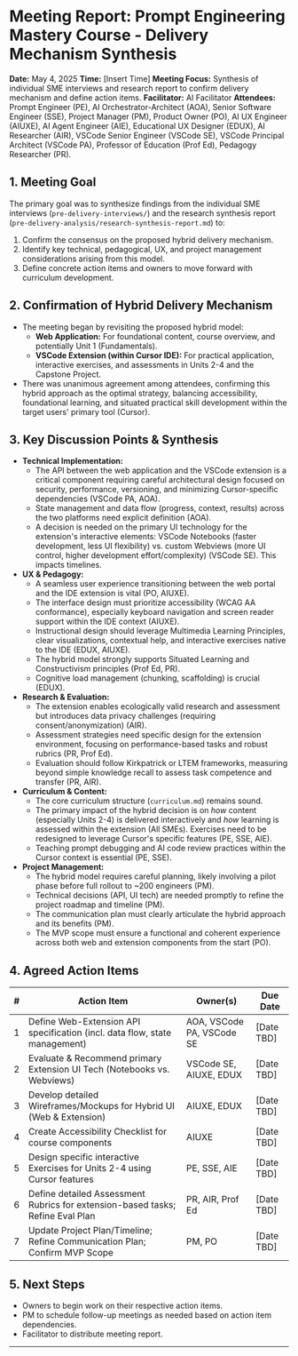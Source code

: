 # Meeting Report: Prompt Engineering Mastery Course - Delivery Mechanism Synthesis

**Date:** May 4, 2025
**Time:** [Insert Time]
**Meeting Focus:** Synthesis of individual SME interviews and research report to confirm delivery mechanism and define action items.
**Facilitator:** AI Facilitator
**Attendees:** Prompt Engineer (PE), AI Orchestrator-Architect (AOA), Senior Software Engineer (SSE), Project Manager (PM), Product Owner (PO), AI UX Engineer (AIUXE), AI Agent Engineer (AIE), Educational UX Designer (EDUX), AI Researcher (AIR), VSCode Senior Engineer (VSCode SE), VSCode Principal Architect (VSCode PA), Professor of Education (Prof Ed), Pedagogy Researcher (PR).

## 1. Meeting Goal

The primary goal was to synthesize findings from the individual SME interviews (`pre-delivery-interviews/`) and the research synthesis report (`pre-delivery-analysis/research-synthesis-report.md`) to:
1.  Confirm the consensus on the proposed hybrid delivery mechanism.
2.  Identify key technical, pedagogical, UX, and project management considerations arising from this model.
3.  Define concrete action items and owners to move forward with curriculum development.

## 2. Confirmation of Hybrid Delivery Mechanism

*   The meeting began by revisiting the proposed hybrid model:
    *   **Web Application:** For foundational content, course overview, and potentially Unit 1 (Fundamentals).
    *   **VSCode Extension (within Cursor IDE):** For practical application, interactive exercises, and assessments in Units 2-4 and the Capstone Project.
*   There was unanimous agreement among attendees, confirming this hybrid approach as the optimal strategy, balancing accessibility, foundational learning, and situated practical skill development within the target users' primary tool (Cursor).

## 3. Key Discussion Points & Synthesis

*   **Technical Implementation:**
    *   The API between the web application and the VSCode extension is a critical component requiring careful architectural design focused on security, performance, versioning, and minimizing Cursor-specific dependencies (VSCode PA, AOA).
    *   State management and data flow (progress, context, results) across the two platforms need explicit definition (AOA).
    *   A decision is needed on the primary UI technology for the extension's interactive elements: VSCode Notebooks (faster development, less UI flexibility) vs. custom Webviews (more UI control, higher development effort/complexity) (VSCode SE). This impacts timelines.
*   **UX & Pedagogy:**
    *   A seamless user experience transitioning between the web portal and the IDE extension is vital (PO, AIUXE).
    *   The interface design must prioritize accessibility (WCAG AA conformance), especially keyboard navigation and screen reader support within the IDE context (AIUXE).
    *   Instructional design should leverage Multimedia Learning Principles, clear visualizations, contextual help, and interactive exercises native to the IDE (EDUX, AIUXE).
    *   The hybrid model strongly supports Situated Learning and Constructivism principles (Prof Ed, PR).
    *   Cognitive load management (chunking, scaffolding) is crucial (EDUX).
*   **Research & Evaluation:**
    *   The extension enables ecologically valid research and assessment but introduces data privacy challenges (requiring consent/anonymization) (AIR).
    *   Assessment strategies need specific design for the extension environment, focusing on performance-based tasks and robust rubrics (PR, Prof Ed).
    *   Evaluation should follow Kirkpatrick or LTEM frameworks, measuring beyond simple knowledge recall to assess task competence and transfer (PR, AIR).
*   **Curriculum & Content:**
    *   The core curriculum structure (`curriculum.md`) remains sound.
    *   The primary impact of the hybrid decision is on *how* content (especially Units 2-4) is delivered interactively and *how* learning is assessed within the extension (All SMEs). Exercises need to be redesigned to leverage Cursor's specific features (PE, SSE, AIE).
    *   Teaching prompt debugging and AI code review practices within the Cursor context is essential (PE, SSE).
*   **Project Management:**
    *   The hybrid model requires careful planning, likely involving a pilot phase before full rollout to ~200 engineers (PM).
    *   Technical decisions (API, UI tech) are needed promptly to refine the project roadmap and timeline (PM).
    *   The communication plan must clearly articulate the hybrid approach and its benefits (PM).
    *   The MVP scope must ensure a functional and coherent experience across both web and extension components from the start (PO).

## 4. Agreed Action Items

| # | Action Item                                                                 | Owner(s)                         | Due Date   |
|---|-----------------------------------------------------------------------------|----------------------------------|------------|
| 1 | Define Web-Extension API specification (incl. data flow, state management) | AOA, VSCode PA, VSCode SE        | [Date TBD] |
| 2 | Evaluate & Recommend primary Extension UI Tech (Notebooks vs. Webviews)     | VSCode SE, AIUXE, EDUX           | [Date TBD] |
| 3 | Develop detailed Wireframes/Mockups for Hybrid UI (Web & Extension)       | AIUXE, EDUX                      | [Date TBD] |
| 4 | Create Accessibility Checklist for course components                        | AIUXE                            | [Date TBD] |
| 5 | Design specific interactive Exercises for Units 2-4 using Cursor features   | PE, SSE, AIE                     | [Date TBD] |
| 6 | Define detailed Assessment Rubrics for extension-based tasks; Refine Eval Plan | PR, AIR, Prof Ed                 | [Date TBD] |
| 7 | Update Project Plan/Timeline; Refine Communication Plan; Confirm MVP Scope | PM, PO                           | [Date TBD] |

## 5. Next Steps

*   Owners to begin work on their respective action items.
*   PM to schedule follow-up meetings as needed based on action item dependencies.
*   Facilitator to distribute meeting report.

--- 
